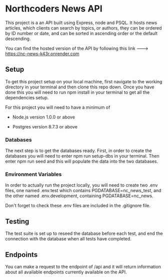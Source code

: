 # Northcoders News API

This project is a an API built using Express, node and PSQL. It hosts news articles, which clients can search by topics, or authors, they can be ordered by ID number or date, and can be sorted in ascending order or the default descending.

You can find the hosted version of the API by following this link ---> https://nc-news-k43r.onrender.com

## Setup

To get this project setup on your local machine, first navigate to the working directory in your terminal and then clone this repo down. Once you have done this you will need to run npm install in your terminal to get all the dependencies setup.

For this project you will need to have a minimum of

- Node.js version 1.0.0 or above

- Postgres version 8.7.3 or above

### Databases

The next step is to get the databases ready. First, in order to create the databases you will need to enter npm run setup-dbs in your terminal. Then enter npm run seed and this will populate the data into the two databases.

### Environment Variables

In order to actually run the project locally, you will need to create two .env files, one named .env.test which contains PGDATABASE=nc_news_test, and the other named .env.development, containing PGDATABASE=nc_news.

Don't forget to check these .env files are included in the .gitignore file.

## Testing

The test suite is set up to reseed the database before each test, and end the connection with the database when all tests have completed.

## Endpoints

You can make a request to the endpoint of /api and it will return information about all available endpoints currently available on the API.
